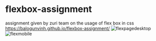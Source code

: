 # flexbox-assignment
assignment given by zuri team on the usage of flex box in css
https://balogunvinh.github.io/flexbox-assignment/
![flexpagedesktop](https://user-images.githubusercontent.com/105133779/175145140-7ab7871d-b7a8-44e1-a378-7ca5c763f78c.png)
![flexmobile](https://user-images.githubusercontent.com/105133779/175145180-b3594a10-6a10-48ad-b15a-0f87822cbca0.png)
